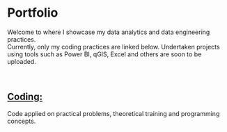 # Portfolio
Welcome to where I showcase my data analytics and data engineering practices. <br>
Currently, only my coding practices are linked below. Undertaken projects using tools such as Power BI, qGIS, Excel and others are soon to be uploaded.

<br>

## <a href="https://github.com/ambientals/data-coding-repository/blob/master/README.md"><strong>Coding:</strong></a> 
Code applied on practical problems, theoretical training and programming concepts.
